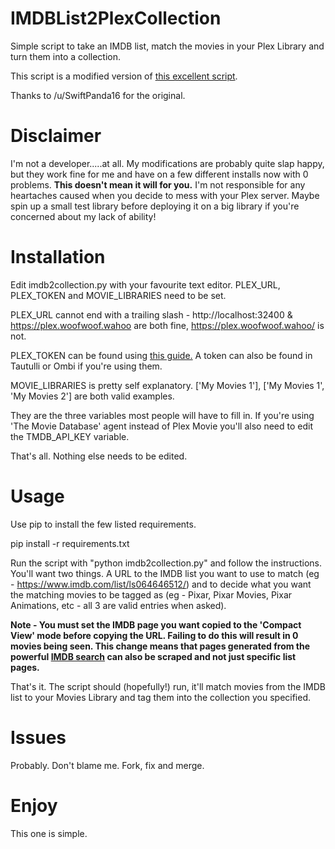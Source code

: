 # IMDBList2PlexCollection
Simple script to take an IMDB list, match the movies in your Plex Library and turn them into a collection.

This script is a modified version of [this excellent script](https://gist.github.com/JonnyWong16/f5b9af386ea58e19bf18c09f2681df23).

Thanks to /u/SwiftPanda16 for the original.

# Disclaimer
I'm not a developer.....at all. My modifications are probably quite slap happy, but they work fine for me and have on a few
different installs now with 0 problems. **This doesn't mean it will for you.** I'm not responsible for any heartaches caused when you
decide to mess with your Plex server. Maybe spin up a small test library before deploying it on a big library if you're concerned
about my lack of ability!

# Installation
Edit imdb2collection.py with your favourite text editor. PLEX_URL, PLEX_TOKEN and MOVIE_LIBRARIES need to be set.

PLEX_URL cannot end with a trailing slash - http://localhost:32400 & https://plex.woofwoof.wahoo are both fine,
https://plex.woofwoof.wahoo/ is not.

PLEX_TOKEN can be found using [this guide.](https://support.plex.tv/articles/204059436-finding-an-authentication-token-x-plex-token/)
A token can also be found in Tautulli or Ombi if you're using them.

MOVIE_LIBRARIES is pretty self explanatory. ['My Movies 1'], ['My Movies 1', 'My Movies 2'] are both valid examples.

They are the three variables most people will have to fill in. If you're using 'The Movie Database' agent instead of Plex Movie you'll
also need to edit the TMDB_API_KEY variable.

That's all. Nothing else needs to be edited.

# Usage
Use pip to install the few listed requirements.

pip install -r requirements.txt

Run the script with "python imdb2collection.py" and follow the instructions. You'll want two things. A URL to the IMDB list you want to
use to match (eg - https://www.imdb.com/list/ls064646512/) and to decide what you want the matching movies to be tagged as
(eg - Pixar, Pixar Movies, Pixar Animations, etc - all 3 are valid entries when asked).

**Note - You must set the IMDB page you want copied to the 'Compact View' mode before copying the URL. Failing to do this will result in 0 movies being seen. This change means that pages generated from the powerful [IMDB search](https://www.imdb.com/search/title/) can also be scraped and not just specific list pages.**

That's it. The script should (hopefully!) run, it'll match movies from the IMDB list to your Movies Library and tag them into the
collection you specified.

# Issues
Probably. Don't blame me. Fork, fix and merge.

# Enjoy
This one is simple.
